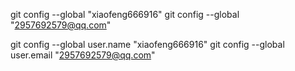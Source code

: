  
git config --global "xiaofeng666916" 
git config --global "2957692579@qq.com" 


git config --global user.name "xiaofeng666916"
git config --global user.email "2957692579@qq.com" 
